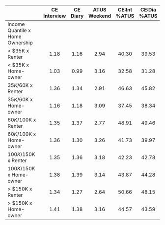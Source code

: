 
|                      | CE<br>Interview |  CE<br>Diary | ATUS<br>Weekend | CE:Int<br>%ATUS | CE:Dia<br>%ATUS |
| -------------------- | :----------: | :----------: | :----------: | :----------: | :----------: |
| Income Quantile x Home Ownership |              |              |              |              |              |
|     < $35K x Renter  |         1.18 |         1.16 |         2.94 |        40.30 |        39.53 |
|     < $35K x Home-owner |         1.03 |         0.99 |         3.16 |        32.58 |        31.28 |
|  $35K/$60K x Renter  |         1.36 |         1.34 |         2.91 |        46.63 |        45.82 |
|  $35K/$60K x Home-owner |         1.16 |         1.18 |         3.09 |        37.45 |        38.34 |
|  $60K/$100K x Renter |         1.35 |         1.37 |         2.77 |        48.91 |        49.46 |
|  $60K/$100K x Home-owner |         1.36 |         1.30 |         3.26 |        41.73 |        39.97 |
| $100K/$150K x Renter |         1.35 |         1.36 |         3.18 |        42.23 |        42.78 |
| $100K/$150K x Home-owner |         1.38 |         1.39 |         3.14 |        43.87 |        44.28 |
|     > $150K x Renter |         1.34 |         1.27 |         2.64 |        50.66 |        48.15 |
|     > $150K x Home-owner |         1.41 |         1.38 |         3.16 |        44.57 |        43.59 |

